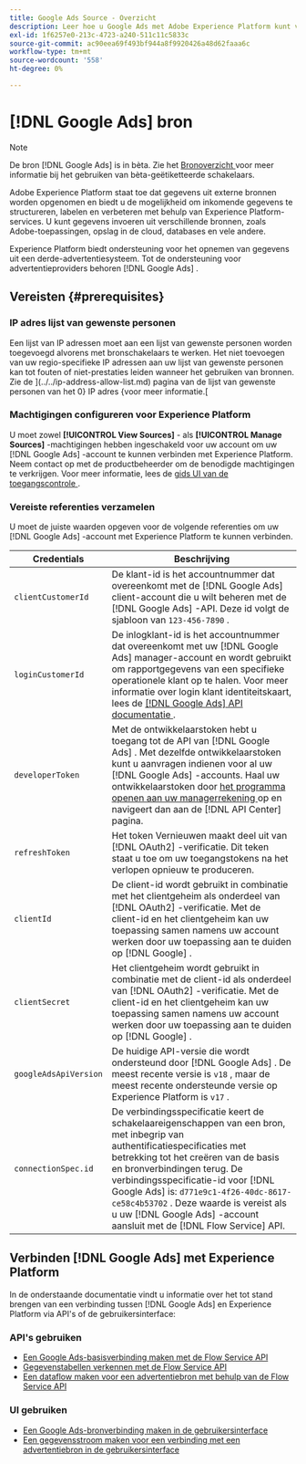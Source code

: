 ```yaml
---
title: Google Ads Source - Overzicht
description: Leer hoe u Google Ads met Adobe Experience Platform kunt verbinden via API's of de gebruikersinterface.
exl-id: 1f6257e0-213c-4723-a240-511c11c5833c
source-git-commit: ac90eea69f493bf944a8f9920426a48d62faaa6c
workflow-type: tm+mt
source-wordcount: '558'
ht-degree: 0%

---
```


# [!DNL Google Ads] bron

>[!NOTE]
>
>De bron [!DNL Google Ads] is in bèta. Zie het [ Bronoverzicht ](../../home.md#terms-and-conditions) voor meer informatie bij het gebruiken van bèta-geëtiketteerde schakelaars.

Adobe Experience Platform staat toe dat gegevens uit externe bronnen worden opgenomen en biedt u de mogelijkheid om inkomende gegevens te structureren, labelen en verbeteren met behulp van Experience Platform-services. U kunt gegevens invoeren uit verschillende bronnen, zoals Adobe-toepassingen, opslag in de cloud, databases en vele andere.

Experience Platform biedt ondersteuning voor het opnemen van gegevens uit een derde-advertentiesysteem. Tot de ondersteuning voor advertentieproviders behoren [!DNL Google Ads] .

## Vereisten {#prerequisites}

### IP adres lijst van gewenste personen

Een lijst van IP adressen moet aan een lijst van gewenste personen worden toegevoegd alvorens met bronschakelaars te werken. Het niet toevoegen van uw regio-specifieke IP adressen aan uw lijst van gewenste personen kan tot fouten of niet-prestaties leiden wanneer het gebruiken van bronnen. Zie de ](../../ip-address-allow-list.md) pagina van de lijst van gewenste personen van het 0} IP adres {voor meer informatie.[

### Machtigingen configureren voor Experience Platform

U moet zowel **[!UICONTROL View Sources]** - als **[!UICONTROL Manage Sources]** -machtigingen hebben ingeschakeld voor uw account om uw [!DNL Google Ads] -account te kunnen verbinden met Experience Platform. Neem contact op met de productbeheerder om de benodigde machtigingen te verkrijgen. Voor meer informatie, lees de [ gids UI van de toegangscontrole ](../../../access-control/ui/overview.md).

### Vereiste referenties verzamelen

U moet de juiste waarden opgeven voor de volgende referenties om uw [!DNL Google Ads] -account met Experience Platform te kunnen verbinden.

| Credentials | Beschrijving |
| --- | --- |
| `clientCustomerId` | De klant-id is het accountnummer dat overeenkomt met de [!DNL Google Ads] client-account die u wilt beheren met de [!DNL Google Ads] -API. Deze id volgt de sjabloon van `123-456-7890` . |
| `loginCustomerId` | De inlogklant-id is het accountnummer dat overeenkomt met uw [!DNL Google Ads] manager-account en wordt gebruikt om rapportgegevens van een specifieke operationele klant op te halen. Voor meer informatie over login klant identiteitskaart, lees de [[!DNL Google Ads]  API documentatie ](https://developers.google.com/search-ads/reporting/concepts/login-customer-id). |
| `developerToken` | Met de ontwikkelaarstoken hebt u toegang tot de API van [!DNL Google Ads] . Met dezelfde ontwikkelaarstoken kunt u aanvragen indienen voor al uw [!DNL Google Ads] -accounts. Haal uw ontwikkelaarstoken door [ het programma openen aan uw managerrekening ](https://ads.google.com/home/tools/manager-accounts/) op en navigeert dan aan de [!DNL API Center] pagina. |
| `refreshToken` | Het token Vernieuwen maakt deel uit van [!DNL OAuth2] -verificatie. Dit teken staat u toe om uw toegangstokens na het verlopen opnieuw te produceren. |
| `clientId` | De client-id wordt gebruikt in combinatie met het clientgeheim als onderdeel van [!DNL OAuth2] -verificatie. Met de client-id en het clientgeheim kan uw toepassing samen namens uw account werken door uw toepassing aan te duiden op [!DNL Google] . |
| `clientSecret` | Het clientgeheim wordt gebruikt in combinatie met de client-id als onderdeel van [!DNL OAuth2] -verificatie. Met de client-id en het clientgeheim kan uw toepassing samen namens uw account werken door uw toepassing aan te duiden op [!DNL Google] . |
| `googleAdsApiVersion` | De huidige API-versie die wordt ondersteund door [!DNL Google Ads] . De meest recente versie is `v18` , maar de meest recente ondersteunde versie op Experience Platform is `v17` . |
| `connectionSpec.id` | De verbindingsspecificatie keert de schakelaareigenschappen van een bron, met inbegrip van authentificatiespecificaties met betrekking tot het creëren van de basis en bronverbindingen terug. De verbindingsspecificatie-id voor [!DNL Google Ads] is: `d771e9c1-4f26-40dc-8617-ce58c4b53702` . Deze waarde is vereist als u uw [!DNL Google Ads] -account aansluit met de [!DNL Flow Service] API. |

## Verbinden [!DNL Google Ads] met Experience Platform

In de onderstaande documentatie vindt u informatie over het tot stand brengen van een verbinding tussen [!DNL Google Ads] en Experience Platform via API&#39;s of de gebruikersinterface:

### API&#39;s gebruiken

* [Een Google Ads-basisverbinding maken met de Flow Service API](../../tutorials/api/create/advertising/ads.md)
* [Gegevenstabellen verkennen met de Flow Service API](../../tutorials/api/explore/tabular.md)
* [Een dataflow maken voor een advertentiebron met behulp van de Flow Service API](../../tutorials/api/collect/advertising.md)

### UI gebruiken

* [Een Google Ads-bronverbinding maken in de gebruikersinterface](../../tutorials/ui/create/advertising/ads.md)
* [Een gegevensstroom maken voor een verbinding met een advertentiebron in de gebruikersinterface](../../tutorials/ui/dataflow/advertising.md)
